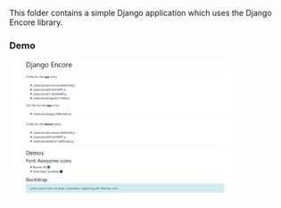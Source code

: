This folder contains a simple Django application which uses the Django Encore library.

### Demo

<img src="./screenshot.png" width="400">
